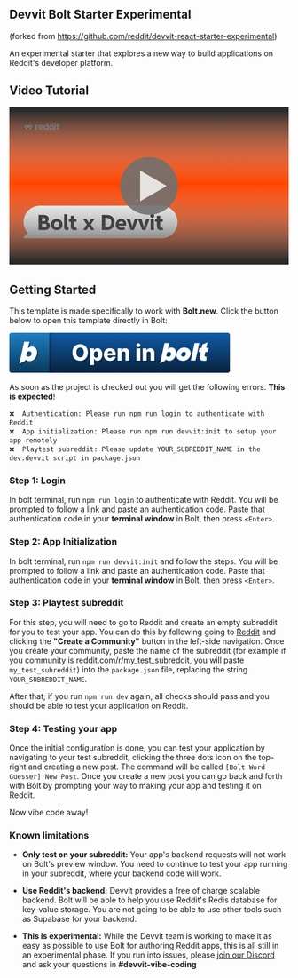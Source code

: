## Devvit Bolt Starter Experimental

(forked from https://github.com/reddit/devvit-react-starter-experimental)

An experimental starter that explores a new way to build applications on Reddit's developer platform.

## Video Tutorial

[![Video Tutorial](docs-img/video-preview.png)](https://www.youtube.com/watch?v=bcOm7NE30c4)

## Getting Started

This template is made specifically to work with **Bolt.new**.
Click the button below to open this template directly in Bolt:

[![Open In Bolt](docs-img/open-in-bolt.png)](https://bolt.new/github.com/reddit/devvit-bolt-starter-experimental)

As soon as the project is checked out you will get the following errors.
**This is expected**!

```
❌  Authentication: Please run npm run login to authenticate with Reddit
❌  App initialization: Please run npm run devvit:init to setup your app remotely
❌  Playtest subreddit: Please update YOUR_SUBREDDIT_NAME in the dev:devvit script in package.json
```

### Step 1: Login

In bolt terminal, run `npm run login` to authenticate with Reddit. You will be prompted to follow a link and paste an authentication code. Paste that authentication code in your **terminal window** in Bolt, then press `<Enter>`.

### Step 2: App Initialization

In bolt terminal, run `npm run devvit:init` and follow the steps. You will be prompted to follow a link and paste an authentication code. Paste that authentication code in your **terminal window** in Bolt, then press `<Enter>`.

### Step 3: Playtest subreddit

For this step, you will need to go to Reddit and create an empty subreddit for you to test your app. You can do this by following going to [Reddit](https://www.reddit.com) and clicking the **"Create a Community"** button in the left-side navigation. Once you create your community, paste the name of the subreddit (for example if you community is reddit.com/r/my_test_subreddit, you will paste `my_test_subreddit`) into the `package.json` file, replacing the string `YOUR_SUBREDDIT_NAME`.

After that, if you run `npm run dev` again, all checks should pass and you should be able to test your application on Reddit.

### Step 4: Testing your app

Once the initial configuration is done, you can test your application by navigating to your test subreddit, clicking the three dots icon on the top-right and creating a new post. The command will be called `[Bolt Word Guesser] New Post`. Once you create a new post you can go back and forth with Bolt by prompting your way to making your app and testing it on Reddit.

Now vibe code away!

### Known limitations

- **Only test on your subreddit:** Your app's backend requests will not work on Bolt's preview window. You need to continue to test your app running in your subreddit, where your backend code will work.

- **Use Reddit's backend:** Devvit provides a free of charge scalable backend. Bolt will be able to help you use Reddit's Redis database for key-value storage. You are not going to be able to use other tools such as Supabase for your backend.

- **This is experimental:** While the Devvit team is working to make it as easy as possible to use Bolt for authoring Reddit apps, this is all still in an experimental phase. If you run into issues, please [join our Discord](https://discord.com/invite/Cd43ExtEFS) and ask your questions in **#devvit-vibe-coding**

